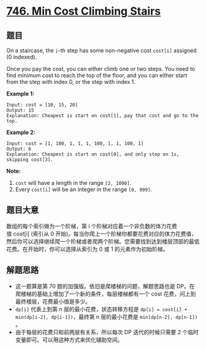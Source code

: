 # [746. Min Cost Climbing Stairs](https://leetcode.com/problems/min-cost-climbing-stairs/)


## 题目

On a staircase, the `i`-th step has some non-negative cost `cost[i]` assigned (0 indexed).

Once you pay the cost, you can either climb one or two steps. You need to find minimum cost to reach the top of the floor, and you can either start from the step with index 0, or the step with index 1.

**Example 1:**

    Input: cost = [10, 15, 20]
    Output: 15
    Explanation: Cheapest is start on cost[1], pay that cost and go to the top.

**Example 2:**

    Input: cost = [1, 100, 1, 1, 1, 100, 1, 1, 100, 1]
    Output: 6
    Explanation: Cheapest is start on cost[0], and only step on 1s, skipping cost[3].

**Note:**

1. `cost` will have a length in the range `[2, 1000]`.
2. Every `cost[i]` will be an integer in the range `[0, 999]`.


## 题目大意

数组的每个索引做为一个阶梯，第 i 个阶梯对应着一个非负数的体力花费值 cost\[i\] (索引从 0 开始)。每当你爬上一个阶梯你都要花费对应的体力花费值，然后你可以选择继续爬一个阶梯或者爬两个阶梯。您需要找到达到楼层顶部的最低花费。在开始时，你可以选择从索引为 0 或 1 的元素作为初始阶梯。


## 解题思路


- 这一题算是第 70 题的加强版。依旧是爬楼梯的问题，解题思路也是 DP。在爬楼梯的基础上增加了一个新的条件，每层楼梯都有一个 cost 花费，问上到最终楼层，花费最小值是多少。
- `dp[i]` 代表上到第 n 层的最小花费，状态转移方程是 `dp[i] = cost[i] + min(dp[i-2], dp[i-1])`，最终第 n 层的最小花费是 `min(dp[n-2], dp[n-1])` 。
- 由于每层的花费只和前两层有关系，所以每次 DP 迭代的时候只需要 2 个临时变量即可。可以用这种方式来优化辅助空间。

